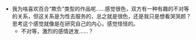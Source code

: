 - 我为啥喜欢百合“欺负”类型的作品呢……感觉很色，双方有一种有趣的不对等的关系，但这关系是为性去服务的，总之就是很色，还是我只是想看哭哭颜？思考这个感觉就像是在研究自己的内心，感觉怪怪的。
	- 不对等，激烈的感情迸发……？